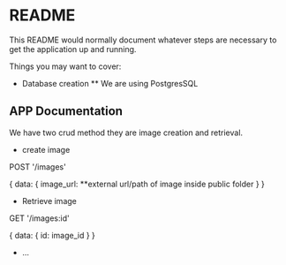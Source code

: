 # README

This README would normally document whatever steps are necessary to get the
application up and running.

Things you may want to cover:

* Database creation
  ** We are using PostgresSQL
## APP Documentation

We have two crud method they are image creation and retrieval.

* create image

POST '/images'

{
  data: {
    image_url: **external url/path of image inside public folder
  }
}

* Retrieve image

GET '/images:id'

{
  data: {
    id: image_id
  }
}
* ...

